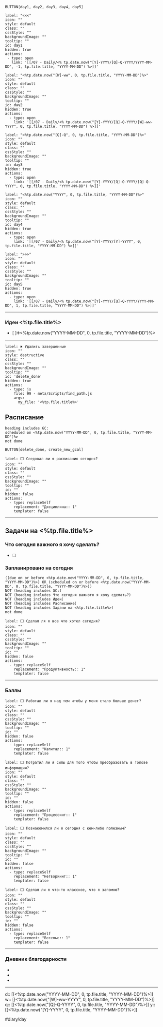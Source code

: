  `BUTTON[day1, day2, day3, day4, day5]`
 ```meta-bind-button
label: "<<<"
icon: ""
style: default
class: ""
cssStyle: ""
backgroundImage: ""
tooltip: ""
id: day1
hidden: true
actions:
  - type: open
    link: '[[/07 - Daily/<% tp.date.now("[Y]-YYYY/[Q]-Q-YYYY/YYYY-MM-DD", -1, tp.file.title, "YYYY-MM-DD") %>]]'
```
```meta-bind-button
label: "<%tp.date.now("[W]-ww", 0, tp.file.title, "YYYY-MM-DD")%>"
icon: ""
style: default
class: ""
cssStyle: ""
backgroundImage: ""
tooltip: ""
id: day2
hidden: true
actions:
  - type: open
    link: '[[/07 - Daily/<% tp.date.now("[Y]-YYYY/[Q]-Q-YYYY/[W]-ww-YYYY", 0, tp.file.title, "YYYY-MM-DD") %>]]'
```
```meta-bind-button
label: "<%tp.date.now("[Q]-Q", 0, tp.file.title, "YYYY-MM-DD")%>"
icon: ""
style: default
class: ""
cssStyle: ""
backgroundImage: ""
tooltip: ""
id: day3
hidden: true
actions:
  - type: open
    link: '[[/07 - Daily/<% tp.date.now("[Y]-YYYY/[Q]-Q-YYYY/[Q]-Q-YYYY", 0, tp.file.title, "YYYY-MM-DD") %>]]'
```
```meta-bind-button
label: "<%tp.date.now("YYYY", 0, tp.file.title, "YYYY-MM-DD")%>"
icon: ""
style: default
class: ""
cssStyle: ""
backgroundImage: ""
tooltip: ""
id: day4
hidden: true
actions:
  - type: open
    link: '[[/07 - Daily/<% tp.date.now("[Y]-YYYY/[Y]-YYYY", 0, tp.file.title, "YYYY-MM-DD") %>]]'
```
```meta-bind-button
label: ">>>"
icon: ""
style: default
class: ""
cssStyle: ""
backgroundImage: ""
tooltip: ""
id: day5
hidden: true
actions:
  - type: open
    link: '[[/07 - Daily/<% tp.date.now("[Y]-YYYY/[Q]-Q-YYYY/YYYY-MM-DD", 1, tp.file.title, "YYYY-MM-DD") %>]]'
```
---
### Идеи <%tp.file.title%>
- [ ]➕<%tp.date.now("YYYY-MM-DD", 0, tp.file.title, "YYYY-MM-DD")%>
---
```meta-bind-button
label: ✖️ Удалить завершенные
icon: ""
style: destructive
class: ""
cssStyle: ""
backgroundImage: ""
tooltip: ""
id: 'delete_done'
hidden: true
actions:
  - type: js
    file: 99 - meta/Scripts/find_path.js
    args: 
      my_file: '<%tp.file.title%>'

```
## Расписание
```tasks
heading includes GC:
scheduled on <%tp.date.now("YYYY-MM-DD", 0, tp.file.title, "YYYY-MM-DD")%>
not done
```
  `BUTTON[delete_done, create_new_gcal]`
  
```meta-bind-button
label: ⬜️ Следовал ли я расписанию сегодня?
icon: ""
style: default
class: ""
cssStyle: ""
backgroundImage: ""
tooltip: ""
id: ""
hidden: false
actions:
  - type: replaceSelf
    replacement: "Дисциплина:: 1"
    templater: false

```

---
## Задачи на <%tp.file.title%>
### Что сегодня важного я хочу сделать? 
- [ ]
### Запланировано на сегодня
```tasks
((due on or before <%tp.date.now("YYYY-MM-DD", 0, tp.file.title, "YYYY-MM-DD")%>) OR (scheduled on or before <%tp.date.now("YYYY-MM-DD", 0, tp.file.title, "YYYY-MM-DD")%>))
NOT (heading includes GC:)
NOT (heading includes Что сегодня важного я хочу сделать?)
NOT (heading includes Идеи)
NOT (heading includes Расписание)
NOT (heading includes Задачи на <%tp.file.title%>)
not done
```

```meta-bind-button
label: ⬜️ Сделал ля я все что хотел сегодня?
icon: ""
style: default
class: ""
cssStyle: ""
backgroundImage: ""
tooltip: ""
id: ""
hidden: false
actions:
  - type: replaceSelf
    replacement: "Продуктивность:: 1"
    templater: false

```

---
### Баллы

```meta-bind-button
label: ⬜️ Работал ли я над тем чтобы у меня стало больше денег?
icon: ""
style: default
class: ""
cssStyle: ""
backgroundImage: ""
tooltip: ""
id: ""
hidden: false
actions:
  - type: replaceSelf
    replacement: "Капитал:: 1"
    templater: false

```

```meta-bind-button
label: ⬜️ Потратил ли я силы для того чтобы преобразовать в голове информацию?
icon: ""
style: default
class: ""
cssStyle: ""
backgroundImage: ""
tooltip: ""
id: ""
hidden: false
actions:
  - type: replaceSelf
    replacement: "Процессинг:: 1"
    templater: false

```

```meta-bind-button
label: ⬜️ Познакомился ли я сегодня с кем-либо полезным?
icon: ""
style: default
class: ""
cssStyle: ""
backgroundImage: ""
tooltip: ""
id: ""
hidden: false
actions:
  - type: replaceSelf
    replacement: "Нетворкинг:: 1"
    templater: false

```
	
```meta-bind-button
label: ⬜️ Сделал ли я что-то классное, что я запомню?
icon: ""
style: default
class: ""
cssStyle: ""
backgroundImage: ""
tooltip: ""
id: ""
hidden: false
actions:
  - type: replaceSelf
    replacement: "Веселье:: 1"
    templater: false

```

---
### Дневник благодарности
- 
- 
- 
---
d:: [[<%tp.date.now("YYYY-MM-DD", 0, tp.file.title, "YYYY-MM-DD")%>]]
w:: [[<%tp.date.now("[W]-ww-YYYY", 0, tp.file.title, "YYYY-MM-DD")%>]]
q:: [[<%tp.date.now("[Q]-Q-YYYY", 0, tp.file.title, "YYYY-MM-DD")%>]]
y:: [[<%tp.date.now("[Y]-YYYY", 0, tp.file.title, "YYYY-MM-DD")%>]]

#diary/day
